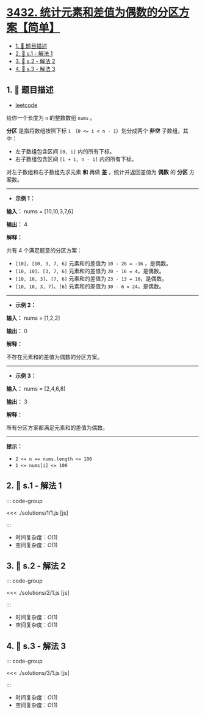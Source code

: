 # [3432. 统计元素和差值为偶数的分区方案【简单】](https://github.com/tnotesjs/TNotes.leetcode/tree/main/notes/3432.%20%E7%BB%9F%E8%AE%A1%E5%85%83%E7%B4%A0%E5%92%8C%E5%B7%AE%E5%80%BC%E4%B8%BA%E5%81%B6%E6%95%B0%E7%9A%84%E5%88%86%E5%8C%BA%E6%96%B9%E6%A1%88%E3%80%90%E7%AE%80%E5%8D%95%E3%80%91)

<!-- region:toc -->

- [1. 📝 题目描述](#1--题目描述)
- [2. 🎯 s.1 - 解法 1](#2--s1---解法-1)
- [3. 🎯 s.2 - 解法 2](#3--s2---解法-2)
- [4. 🎯 s.3 - 解法 3](#4--s3---解法-3)

<!-- endregion:toc -->

## 1. 📝 题目描述

- [leetcode](https://leetcode.cn/problems/count-partitions-with-even-sum-difference/)

给你一个长度为 `n` 的整数数组 `nums` 。

**分区** 是指将数组按照下标 `i` （`0 <= i < n - 1`）划分成两个 **非空** 子数组，其中：

- 左子数组包含区间 `[0, i]` 内的所有下标。
- 右子数组包含区间 `[i + 1, n - 1]` 内的所有下标。

对左子数组和右子数组先求元素 **和** 再做 **差** ，统计并返回差值为 **偶数** 的 **分区** 方案数。

---

- **示例 1：**

**输入：** nums = [10,10,3,7,6]

**输出：** 4

**解释：**

共有 4 个满足题意的分区方案：

- `[10]`、`[10, 3, 7, 6]` 元素和的差值为 `10 - 26 = -16` ，是偶数。
- `[10, 10]`、`[3, 7, 6]` 元素和的差值为 `20 - 16 = 4`，是偶数。
- `[10, 10, 3]`、`[7, 6]` 元素和的差值为 `23 - 13 = 10`，是偶数。
- `[10, 10, 3, 7]`、`[6]` 元素和的差值为 `30 - 6 = 24`，是偶数。

---

- **示例 2：**

**输入：** nums = [1,2,2]

**输出：** 0

**解释：**

不存在元素和的差值为偶数的分区方案。

---

- **示例 3：**

**输入：** nums = [2,4,6,8]

**输出：** 3

**解释：**

所有分区方案都满足元素和的差值为偶数。

---

**提示：**

- `2 <= n == nums.length <= 100`
- `1 <= nums[i] <= 100`

## 2. 🎯 s.1 - 解法 1

::: code-group

<<< ./solutions/1/1.js [js]

:::

- 时间复杂度：$O(1)$
- 空间复杂度：$O(1)$

## 3. 🎯 s.2 - 解法 2

::: code-group

<<< ./solutions/2/1.js [js]

:::

- 时间复杂度：$O(1)$
- 空间复杂度：$O(1)$

## 4. 🎯 s.3 - 解法 3

::: code-group

<<< ./solutions/3/1.js [js]

:::

- 时间复杂度：$O(1)$
- 空间复杂度：$O(1)$
